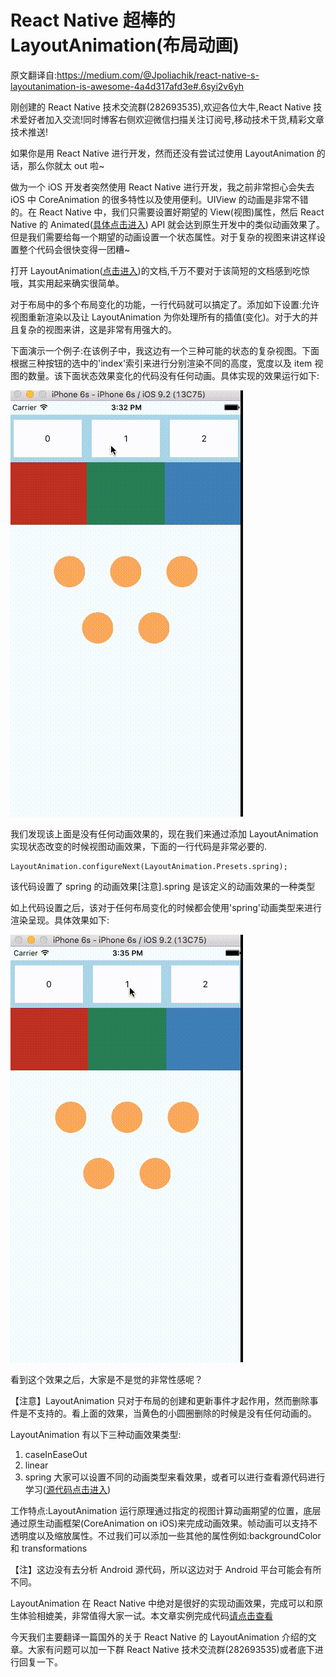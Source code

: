 # React Native 超棒的 LayoutAnimation(布局动画)

 原文翻译自:https://medium.com/@Jpoliachik/react-native-s-layoutanimation-is-awesome-4a4d317afd3e#.6syi2v6yh

刚创建的 React Native 技术交流群(282693535),欢迎各位大牛,React Native 技术爱好者加入交流!同时博客右侧欢迎微信扫描关注订阅号,移动技术干货,精彩文章技术推送!

如果你是用 React Native 进行开发，然而还没有尝试过使用 LayoutAnimation 的话，那么你就太 out 啦~

做为一个 iOS 开发者突然使用 React Native 进行开发，我之前非常担心会失去 iOS 中 CoreAnimation 的很多特性以及使用便利。UIView 的动画是非常不错的。在 React Native 中，我们只需要设置好期望的 View(视图)属性，然后 React Native 的 Animated([具体点击进入](https://facebook.github.io/react-native/docs/animated.html#content)) API 就会达到原生开发中的类似动画效果了。但是我们需要给每一个期望的动画设置一个状态属性。对于复杂的视图来讲这样设置整个代码会很快变得一团糟~

打开 LayoutAnimation([点击进入](https://facebook.github.io/react-native/docs/layoutanimation.html#content))的文档,千万不要对于该简短的文档感到吃惊哦，其实用起来确实很简单。

对于布局中的多个布局变化的功能，一行代码就可以搞定了。添加如下设置:允许视图重新渲染以及让 LayoutAnimation 为你处理所有的插值(变化)。对于大的并且复杂的视图来讲，这是非常有用强大的。

下面演示一个例子:在该例子中，我这边有一个三种可能的状态的复杂视图。下面根据三种按钮的选中的'index'索引来进行分别渲染不同的高度，宽度以及 item 视图的数量。该下面状态效果变化的代码没有任何动画。具体实现的效果运行如下:

![](images/2.gif)

我们发现该上面是没有任何动画效果的，现在我们来通过添加 LayoutAnimation 实现状态改变的时候视图动画效果，下面的一行代码是非常必要的.

```
LayoutAnimation.configureNext(LayoutAnimation.Presets.spring);
```

该代码设置了 spring 的动画效果[注意].spring 是该定义的动画效果的一种类型

如上代码设置之后，该对于任何布局变化的时候都会使用'spring'动画类型来进行渲染呈现。具体效果如下:

![](images/3.gif)

看到这个效果之后，大家是不是觉的非常性感呢？

【注意】LayoutAnimation 只对于布局的创建和更新事件才起作用，然而删除事件是不支持的。看上面的效果，当黄色的小圆圈删除的时候是没有任何动画的。

LayoutAnimation 有以下三种动画效果类型:

  1. caseInEaseOut
  2. linear
  3. spring
大家可以设置不同的动画类型来看效果，或者可以进行查看源代码进行学习([源代码点击进入](https://github.com/facebook/react-native/blob/master/Libraries/LayoutAnimation/LayoutAnimation.js))

工作特点:LayoutAnimation 运行原理通过指定的视图计算动画期望的位置，底层通过原生动画框架(CoreAnimation on iOS)来完成动画效果。帧动画可以支持不透明度以及缩放属性。不过我们可以添加一些其他的属性例如:backgroundColor 和 transformations

【注】这边没有去分析 Android 源代码，所以这边对于 Android 平台可能会有所不同。

LayoutAnimation 在 React  Native 中绝对是很好的实现动画效果，完成可以和原生体验相媲美，非常值得大家一试。本文章实例完成代码[请点击查看](https://gist.github.com/Jpoliachik/0dd83689646d1051b0bc)

今天我们主要翻译一篇国外的关于 React Native 的 LayoutAnimation 介绍的文章。大家有问题可以加一下群 React Native 技术交流群(282693535)或者底下进行回复一下。